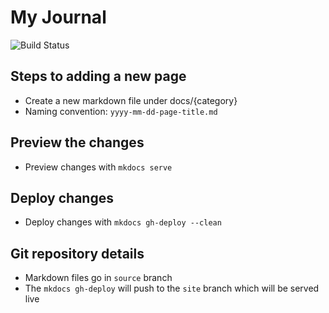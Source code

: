 # My Journal
![Build Status](https://github.com/myjournal/myjournal.github.io/actions/workflows/deploy.yml/badge.svg)

## Steps to adding a new page

 - Create a new markdown file under docs/{category}
 - Naming convention: ```yyyy-mm-dd-page-title.md```
 
## Preview the changes

  - Preview changes with ```mkdocs serve```
  
## Deploy changes
  - Deploy changes with ```mkdocs gh-deploy --clean```
 
## Git repository details
  - Markdown files go in ```source``` branch
  - The ```mkdocs gh-deploy``` will push to the ```site``` branch which will be served live

